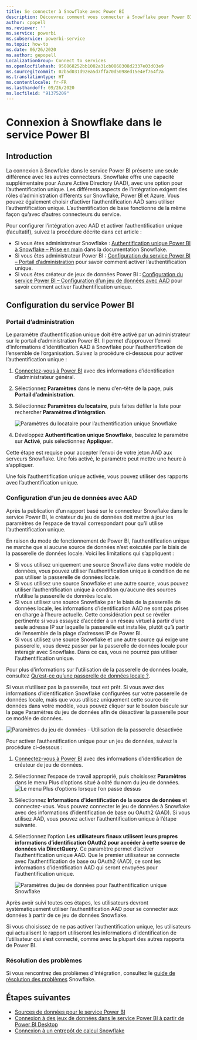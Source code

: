 ```yaml
---
title: Se connecter à Snowflake avec Power BI
description: Découvrez comment vous connecter à Snowflake pour Power BI à l’aide de l’authentification SSO.
author: cpopell
ms.reviewer: ''
ms.service: powerbi
ms.subservice: powerbi-service
ms.topic: how-to
ms.date: 06/26/2020
ms.author: gepopell
LocalizationGroup: Connect to services
ms.openlocfilehash: 950868252bb1002a31cb0868308d2337e03d03e9
ms.sourcegitcommit: 02b5d031d92ea5d7ffa70d5098ed15e4ef764f2a
ms.translationtype: HT
ms.contentlocale: fr-FR
ms.lasthandoff: 09/26/2020
ms.locfileid: "91375209"
---
```

# <a name="connect-to-snowflake-in-power-bi-service"></a>Connexion à Snowflake dans le service Power BI

## <a name="introduction"></a>Introduction

La connexion à Snowflake dans le service Power BI présente une seule différence avec les autres connecteurs. Snowflake offre une capacité supplémentaire pour Azure Active Directory (AAD), avec une option pour l’authentification unique. Les différents aspects de l’intégration exigent des rôles d’administration différents sur Snowflake, Power BI et Azure. Vous pouvez également choisir d’activer l’authentification AAD sans utiliser l’authentification unique. L’authentification de base fonctionne de la même façon qu’avec d’autres connecteurs du service.

Pour configurer l’intégration avec AAD et activer l’authentification unique (facultatif), suivez la procédure décrite dans cet article :

* Si vous êtes administrateur Snowflake : [Authentification unique Power BI à Snowflake – Prise en main](https://docs.snowflake.com/en/user-guide/oauth-powerbi.html) dans la documentation Snowflake.
* Si vous êtes administrateur Power BI : [Configuration du service Power BI – Portail d’administration](service-connect-snowflake.md#admin-portal) pour savoir comment activer l’authentification unique.
* Si vous êtes créateur de jeux de données Power BI : [Configuration du service Power BI – Configuration d’un jeu de données avec AAD](service-connect-snowflake.md#configuring-a-dataset-with-aad) pour savoir comment activer l’authentification unique.

## <a name="power-bi-service-configuration"></a>Configuration du service Power BI

### <a name="admin-portal"></a>Portail d’administration

Le paramètre d’authentification unique doit être activé par un administrateur sur le portail d’administration Power BI. Il permet d’approuver l’envoi d’informations d’identification AAD à Snowflake pour l’authentification de l’ensemble de l’organisation. Suivez la procédure ci-dessous pour activer l’authentification unique :

1. [Connectez-vous à Power BI](https://app.powerbi.com) avec des informations d’identification d’administrateur général.
1. Sélectionnez **Paramètres** dans le menu d’en-tête de la page, puis **Portail d’administration**.
1. Sélectionnez **Paramètres du locataire**, puis faites défiler la liste pour rechercher **Paramètres d’intégration**.

   ![Paramètres du locataire pour l’authentification unique Snowflake](media/service-connect-snowflake/snowflake-sso-tenant.png)

4. Développez **Authentification unique Snowflake**, basculez le paramètre sur **Activé**, puis sélectionnez **Appliquer**.

Cette étape est requise pour accepter l’envoi de votre jeton AAD aux serveurs Snowflake. Une fois activé, le paramètre peut mettre une heure à s’appliquer.

Une fois l’authentification unique activée, vous pouvez utiliser des rapports avec l’authentification unique.

### <a name="configuring-a-dataset-with-aad"></a>Configuration d’un jeu de données avec AAD

Après la publication d’un rapport basé sur le connecteur Snowflake dans le service Power BI, le créateur du jeu de données doit mettre à jour les paramètres de l’espace de travail correspondant pour qu’il utilise l’authentification unique.

En raison du mode de fonctionnement de Power BI, l’authentification unique ne marche que si aucune source de données n’est exécutée par le biais de la passerelle de données locale. Voici les limitations qui s’appliquent :

* Si vous utilisez uniquement une source Snowflake dans votre modèle de données, vous pouvez utiliser l’authentification unique à condition de ne pas utiliser la passerelle de données locale.
* Si vous utilisez une source Snowflake et une autre source, vous pouvez utiliser l’authentification unique à condition qu’aucune des sources n’utilise la passerelle de données locale.
* Si vous utilisez une source Snowflake par le biais de la passerelle de données locale, les informations d’identification AAD ne sont pas prises en charge à l’heure actuelle. Cette considération peut se révéler pertinente si vous essayez d’accéder à un réseau virtuel à partir d’une seule adresse IP sur laquelle la passerelle est installée, plutôt qu’à partir de l’ensemble de la plage d’adresses IP de Power BI.
* Si vous utilisez une source Snowflake et une autre source qui exige une passerelle, vous devez passer par la passerelle de données locale pour interagir avec Snowflake. Dans ce cas, vous ne pourrez pas utiliser l’authentification unique.

Pour plus d’informations sur l’utilisation de la passerelle de données locale, consultez [Qu’est-ce qu’une passerelle de données locale ?](service-gateway-onprem.md).

Si vous n’utilisez pas la passerelle, tout est prêt. Si vous avez des informations d’identification Snowflake configurées sur votre passerelle de données locale, mais que vous utilisez uniquement cette source de données dans votre modèle, vous pouvez cliquer sur le bouton bascule sur la page Paramètres du jeu de données afin de désactiver la passerelle pour ce modèle de données.

![Paramètres du jeu de données - Utilisation de la passerelle désactivée](media/service-connect-snowflake/snowflake-gateway-toggle-off.png)

Pour activer l’authentification unique pour un jeu de données, suivez la procédure ci-dessous :

1. [Connectez-vous à Power BI](https://app.powerbi.com) avec des informations d’identification de créateur de jeu de données.
1. Sélectionnez l’espace de travail approprié, puis choisissez **Paramètres** dans le menu Plus d’options situé à côté du nom du jeu de données.
  ![Le menu Plus d’options lorsque l’on passe dessus](media/service-connect-snowflake/dataset-settings-2.png)
1. Sélectionnez **Informations d’identification de la source de données** et connectez-vous. Vous pouvez connecter le jeu de données à Snowflake avec des informations d’identification de base ou OAuth2 (AAD). Si vous utilisez AAD, vous pouvez activer l’authentification unique à l’étape suivante.
1. Sélectionnez l’option **Les utilisateurs finaux utilisent leurs propres informations d’identification OAuth2 pour accéder à cette source de données via DirectQuery**. Ce paramètre permet d’activer l’authentification unique AAD. Que le premier utilisateur se connecte avec l’authentification de base ou OAuth2 (AAD), ce sont les informations d’identification AAD qui seront envoyées pour l’authentification unique.

    ![Paramètres du jeu de données pour l’authentification unique Snowflake](media/service-connect-snowflake/snowflake-sso-cred-ui.png)

Après avoir suivi toutes ces étapes, les utilisateurs devront systématiquement utiliser l’authentification AAD pour se connecter aux données à partir de ce jeu de données Snowflake.

Si vous choisissez de ne pas activer l’authentification unique, les utilisateurs qui actualisent le rapport utiliseront les informations d’identification de l’utilisateur qui s’est connecté, comme avec la plupart des autres rapports de Power BI.

### <a name="troubleshooting"></a>Résolution des problèmes

Si vous rencontrez des problèmes d’intégration, consultez le [guide de résolution des problèmes](https://docs.snowflake.com/en/user-guide/oauth-powerbi.html#troubleshooting) Snowflake.

## <a name="next-steps"></a>Étapes suivantes

* [Sources de données pour le service Power BI](service-get-data.md)
* [Connexion à des jeux de données dans le service Power BI à partir de Power BI Desktop](desktop-report-lifecycle-datasets.md)
* [Connexion à un entrepôt de calcul Snowflake](desktop-connect-snowflake.md)